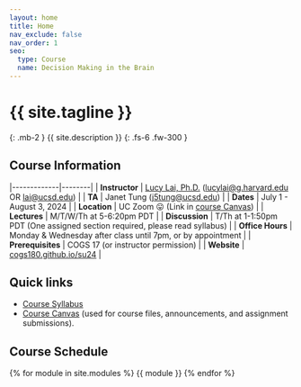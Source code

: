 ```yaml
---
layout: home
title: Home
nav_exclude: false
nav_order: 1
seo:
  type: Course
  name: Decision Making in the Brain
---
```


# {{ site.tagline }}
{: .mb-2 }
{{ site.description }}
{: .fs-6 .fw-300 }

## Course Information

|-------------|--------|
| **Instructor** | [Lucy Lai, Ph.D.](https://www.lucy-lai.com) ([lucylai@g.harvard.edu](mailto:lucylai@g.harvard.edu) OR [lai@ucsd.edu](mailto:lai@ucsd.edu)) |
| **TA**         | Janet Tung ([j5tung@ucsd.edu](mailto:j5tung@ucsd.edu))                |
| **Dates**      | July 1 - August 3, 2024   |
| **Location**   | UC Zoom 😛 (Link in [course Canvas](https://canvas.ucsd.edu/courses/57867)) |
| **Lectures**   | M/T/W/Th at 5-6:20pm PDT  |
| **Discussion**   | T/Th at 1-1:50pm PDT (One assigned section required, please read syllabus) |
| **Office Hours** | Monday & Wednesday after class until 7pm, or by appointment |
| **Prerequisites**  | COGS 17 (or instructor permission) |
| **Website**  | [cogs180.github.io/su24](https://cogs180.github.io/su24/) |

## Quick links 
* [Course Syllabus](https://docs.google.com/document/d/1YbU2V1225l-x12fQKUVlMM4-4mK96GNLAb7WUcLVrbA/edit?usp=sharing) 
* [Course Canvas](https://canvas.ucsd.edu/courses/57867) (used for course files, announcements, and assignment submissions).

## Course Schedule
{% for module in site.modules %}
{{ module }}
{% endfor %}
